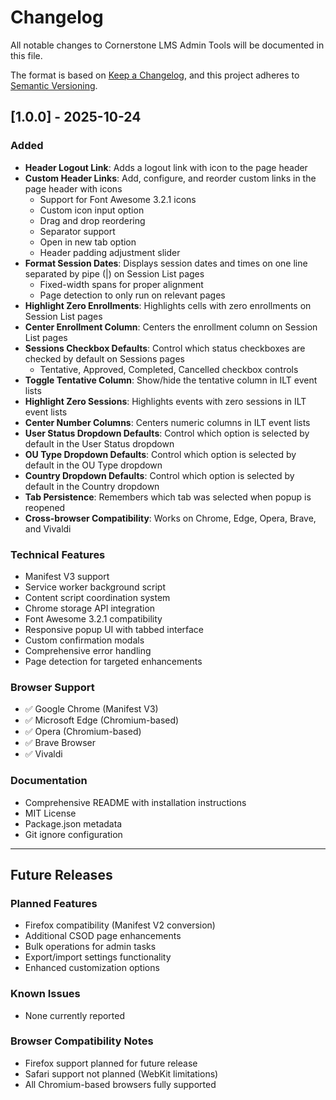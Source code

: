 # Changelog

All notable changes to Cornerstone LMS Admin Tools will be documented in this file.

The format is based on [Keep a Changelog](https://keepachangelog.com/en/1.0.0/),
and this project adheres to [Semantic Versioning](https://semver.org/spec/v2.0.0.html).

## [1.0.0] - 2025-10-24

### Added
- **Header Logout Link**: Adds a logout link with icon to the page header
- **Custom Header Links**: Add, configure, and reorder custom links in the page header with icons
  - Support for Font Awesome 3.2.1 icons
  - Custom icon input option
  - Drag and drop reordering
  - Separator support
  - Open in new tab option
  - Header padding adjustment slider
- **Format Session Dates**: Displays session dates and times on one line separated by pipe (|) on Session List pages
  - Fixed-width spans for proper alignment
  - Page detection to only run on relevant pages
- **Highlight Zero Enrollments**: Highlights cells with zero enrollments on Session List pages
- **Center Enrollment Column**: Centers the enrollment column on Session List pages
- **Sessions Checkbox Defaults**: Control which status checkboxes are checked by default on Sessions pages
  - Tentative, Approved, Completed, Cancelled checkbox controls
- **Toggle Tentative Column**: Show/hide the tentative column in ILT event lists
- **Highlight Zero Sessions**: Highlights events with zero sessions in ILT event lists
- **Center Number Columns**: Centers numeric columns in ILT event lists
- **User Status Dropdown Defaults**: Control which option is selected by default in the User Status dropdown
- **OU Type Dropdown Defaults**: Control which option is selected by default in the OU Type dropdown
- **Country Dropdown Defaults**: Control which option is selected by default in the Country dropdown
- **Tab Persistence**: Remembers which tab was selected when popup is reopened
- **Cross-browser Compatibility**: Works on Chrome, Edge, Opera, Brave, and Vivaldi

### Technical Features
- Manifest V3 support
- Service worker background script
- Content script coordination system
- Chrome storage API integration
- Font Awesome 3.2.1 compatibility
- Responsive popup UI with tabbed interface
- Custom confirmation modals
- Comprehensive error handling
- Page detection for targeted enhancements

### Browser Support
- ✅ Google Chrome (Manifest V3)
- ✅ Microsoft Edge (Chromium-based)
- ✅ Opera (Chromium-based)
- ✅ Brave Browser
- ✅ Vivaldi

### Documentation
- Comprehensive README with installation instructions
- MIT License
- Package.json metadata
- Git ignore configuration

---

## Future Releases

### Planned Features
- Firefox compatibility (Manifest V2 conversion)
- Additional CSOD page enhancements
- Bulk operations for admin tasks
- Export/import settings functionality
- Enhanced customization options

### Known Issues
- None currently reported

### Browser Compatibility Notes
- Firefox support planned for future release
- Safari support not planned (WebKit limitations)
- All Chromium-based browsers fully supported
